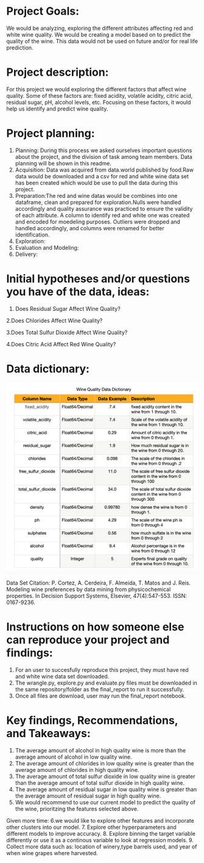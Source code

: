 # Project Goals:
We would be analyzing, exploring the different attributes affecting red and white wine quality. 
We would be creating a model based on to predict the quality of the wine.
This data would not be used on future and/or for real life prediction.

# Project description:
For this project we would exploring the different factors that affect wine quality.
Some of these factors are: fixed acidity, volatile acidity, citric acid, residual sugar, pH, alcohol levels, etc. Focusing on these factors, it would help us identify and predict wine quality. 
# Project planning:
1. Planning:  During this process we asked ourselves important questions about the project, and the division of task among team members. Data planning will be shown in this readme.
2. Acquisition: Data was acquired from data.world published by food.Raw data would be downloaded and a csv for red and white wine data set has been created which would be use to pull the data during this project.
3. Preparation:The red and wine datas would be combines into one dataframe, clean and prepared for exploration.Nulls were handled accordingly and quality assurance was practiced to ensure the validity of each attribute. A column to identify red and white one was created and encoded for moedeling purposes. Outliers were dropped and handled accordingly, and columns were renamed for better identification.
4. Exploration:
5. Evaluation and Modeling:
5. Delivery:
# Initial hypotheses and/or questions you have of the data, ideas:
1. Does Residual Sugar Affect Wine Quality?

2.Does Chlorides Affect Wine Quality?

3.Does Total Sulfur Dioxide Affect Wine Quality?

4.Does Citric Acid Affect Red Wine Quality?


# Data dictionary:
<img width="755" alt="Data Dictionary" src="https://github.com/Keila-Camarillo/wine_project/blob/main/Data%20Dictionary.png">

Data Set Citation: 
P. Cortez, A. Cerdeira, F. Almeida, T. Matos and J. Reis.
Modeling wine preferences by data mining from physicochemical properties.
In Decision Support Systems, Elsevier, 47(4):547-553. ISSN: 0167-9236.


# Instructions on how someone else can reproduce your project and findings:
1. For an user to succesfully reproduce this project, they must have red and white wine data set downloaded.
2. The wrangle.py, explore.py and evaluate.py files must be downloaded in the same repository/folder as the final_report to run it successfully. 
3.  Once all files are download, user may run the final_report notebook.



# Key findings, Recommendations, and Takeaways:
1. The average amount of alcohol in high quality wine is more than the average amount of alcohol in low quality wine.
2. The average amount of chlorides in low quality wine is greater than the average amount of chlorides in high quality wine.
3. The average amount of total sulfur dioxide in low quality wine is greater than the average amount of total sulfur dioxide in high quality wine.
4. The average amount of residual sugar in low quality wine is greater than the average amount of residual sugar in high quality wine.
5.  We would recommend to use our current model to predict the quality of the wine, prioritzing the features selected above.

Given more time:
6.we would like to explore other features and incorporate other clusters into our model.
7. Explore other hyperparameters and different models to improve accuracy.
8. Explore binning the target variable differently or use it as a continous variable to look at regression models.
9. Collect more data such as: location of winery,type barrels used, and year of when wine grapes where harvested.
